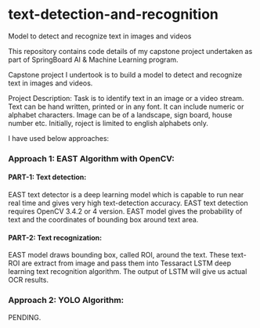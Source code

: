 # text-detection-and-recognition
Model to detect and recognize text in images and videos

This repository contains code details of my capstone project undertaken as part of SpringBoard AI & Machine Learning program.

Capstone project I undertook is to build a model to detect and recognize text in images and videos. 

Project Description: Task is to identify text in an image or a video stream. Text can be hand written, printed or in any font. It can include numeric or alphabet characters. Image can be of a landscape, sign board, house number etc. Initially, roject is limited to english alphabets only.

I have used below approaches:

### Approach 1: EAST Algorithm with OpenCV: 
#### PART-1: Text detection:
EAST text detector is a deep learning model which is capable to run near real time and gives very high text-detection accuracy. EAST text detection requires OpenCV 3.4.2 or 4 version. EAST model gives the probability of text and the coordinates of bounding box around text area. 

#### PART-2: Text recognization:
EAST model draws bounding box, called ROI, around the text. These text-ROI are extract from image and pass them into Tessaract LSTM deep learning text recognition algorithm. The output of LSTM will give us actual OCR results.

### Approach 2: YOLO Algorithm:
PENDING. 
